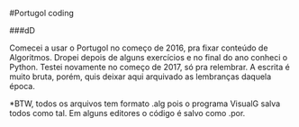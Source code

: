 #Portugol coding

###dD

Comecei a usar o Portugol no começo de 2016, pra fixar conteúdo de Algoritmos. Dropei depois de alguns exercícios e no final do ano conheci o Python. Testei novamente no começo de 2017, só pra relembrar. A escrita é muito bruta, porém, quis deixar aqui arquivado as lembranças daquela época. 

*BTW, todos os arquivos tem formato .alg pois o programa VisualG salva todos como tal. Em alguns editores o código é salvo como .por.
